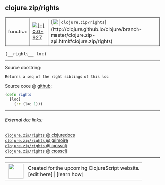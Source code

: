 ## clojure.zip/rights



 <table border="1">
<tr>
<td>function</td>
<td><a href="https://github.com/cljsinfo/cljs-api-docs/tree/0.0-927"><img valign="middle" alt="[+] 0.0-927" title="Added in 0.0-927" src="https://img.shields.io/badge/+-0.0--927-lightgrey.svg"></a> </td>
<td>
[<img height="24px" valign="middle" src="http://i.imgur.com/1GjPKvB.png"> <samp>clojure.zip/rights</samp>](http://clojure.github.io/clojure/branch-master/clojure.zip-api.html#clojure.zip/rights)
</td>
</tr>
</table>


 <samp>
(__rights__ loc)<br>
</samp>

---





Source docstring:

```
Returns a seq of the right siblings of this loc
```


Source code @ [github](https://github.com/clojure/clojurescript/blob/r2644/src/cljs/clojure/zip.cljs#L92-L95):

```clj
(defn rights
  [loc]
    (:r (loc 1)))
```

<!--
Repo - tag - source tree - lines:

 <pre>
clojurescript @ r2644
└── src
    └── cljs
        └── clojure
            └── <ins>[zip.cljs:92-95](https://github.com/clojure/clojurescript/blob/r2644/src/cljs/clojure/zip.cljs#L92-L95)</ins>
</pre>

-->

---



###### External doc links:

[`clojure.zip/rights` @ clojuredocs](http://clojuredocs.org/clojure.zip/rights)<br>
[`clojure.zip/rights` @ grimoire](http://conj.io/store/v1/org.clojure/clojure/1.7.0-beta3/clj/clojure.zip/rights/)<br>
[`clojure.zip/rights` @ crossclj](http://crossclj.info/fun/clojure.zip/rights.html)<br>
[`clojure.zip/rights` @ crossclj](http://crossclj.info/fun/clojure.zip.cljs/rights.html)<br>

---

 <table>
<tr><td>
<img valign="middle" align="right" width="48px" src="http://i.imgur.com/Hi20huC.png">
</td><td>
Created for the upcoming ClojureScript website.<br>
[edit here] | [learn how]
</td></tr></table>

[edit here]:https://github.com/cljsinfo/cljs-api-docs/blob/master/cljsdoc/clojure.zip/rights.cljsdoc
[learn how]:https://github.com/cljsinfo/cljs-api-docs/wiki/cljsdoc-files

<!--

This information was too distracting to show to readers, but I'll leave it
commented here since it is helpful to:

- pretty-print the data used to generate this document
- and show how to retrieve that data



The API data for this symbol:

```clj
{:ns "clojure.zip",
 :name "rights",
 :signature ["[loc]"],
 :history [["+" "0.0-927"]],
 :type "function",
 :full-name-encode "clojure.zip/rights",
 :source {:code "(defn rights\n  [loc]\n    (:r (loc 1)))",
          :title "Source code",
          :repo "clojurescript",
          :tag "r2644",
          :filename "src/cljs/clojure/zip.cljs",
          :lines [92 95]},
 :full-name "clojure.zip/rights",
 :clj-symbol "clojure.zip/rights",
 :docstring "Returns a seq of the right siblings of this loc"}

```

Retrieve the API data for this symbol:

```clj
;; from Clojure REPL
(require '[clojure.edn :as edn])
(-> (slurp "https://raw.githubusercontent.com/cljsinfo/cljs-api-docs/catalog/cljs-api.edn")
    (edn/read-string)
    (get-in [:symbols "clojure.zip/rights"]))
```

-->
